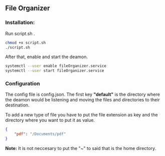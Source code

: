 ## File Organizer

### Installation:

Run script.sh .

```bash
chmod +x script.sh
./script.sh
```

After that, enable and start the deamon.

```bash
systemctl --user enable fileOrganizer.service
systemctl --user start fileOrganizer.service
```


### Configuration
The config file is config.json. The first key **"default"** is the directory where the deamon would be listening and moving the files and directories to their destination.

To add a new type of file you have to put the file extension as key and the directory where you want to put it as value.
```json
{
    "pdf": "/Documents/pdf"
}
```

**Note:**
It is not neccesary to put the "~" to said that is the home directory.
